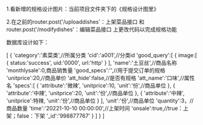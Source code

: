 

1.看新增的规格设计图片：当前项目文件夹下的《规格设计图里》



2.在之前的router.post('/uploaddishes'：上架菜品接口
和router.post('/modifydishes'：编辑菜品接口
上更改代码以完成规格功能

数据库设计如下：

<!-- 补充规格功能，数据库设计上如下
 增添good_specs字段
 增添att_hide字段
 增添att_name字段
 增添specs字段
 
 -->
[
	{
		'category':'素菜类',//所属分类
		'cid':'a001',//分类id
		'good_query':[
			{
				image:[
					{
						status:'success',
						uid:'0000',
						url:'http'
					}
				],
				'name':'土豆丝',//商品名称
				'monthlysale':0,商品销售量
				'good_specs':'',//用于提交订单的规格
				'unitprice':20,//商品单价
				'att_hide':false,//是否有规格
				'att_name':'口味',//属性名
				'specs':[
					{
						'attribute':'微辣',
						'unitprice':10,
						'unit':'份',//商品单位
					},
					{
						'attribute':'中辣',
						'unitprice':20,
						'unit':'份',//商品单位
					},
					{
						'attribute':'中辣',
						'unitprice':特辣,
						'unit':'份',//商品单位
					}
				],
				'unit':'份',//商品单位
				'quantity':3，//商品数量
				'time':'20221-10-10 00:00:00',//上架时间
				'onsale':true,//true：上架；false：下架
				'_id':'998877767'
			}
		]
	}
]

